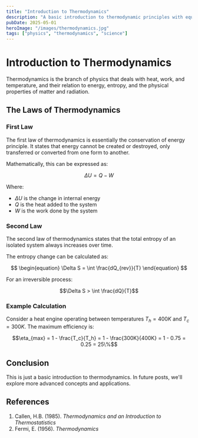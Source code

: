 ```yaml
---
title: "Introduction to Thermodynamics"
description: "A basic introduction to thermodynamic principles with equations and examples"
pubDate: 2025-05-01
heroImage: "/images/thermodynamics.jpg"
tags: ["physics", "thermodynamics", "science"]
---
```


# Introduction to Thermodynamics

Thermodynamics is the branch of physics that deals with heat, work, and temperature, and their relation to energy, entropy, and the physical properties of matter and radiation.

## The Laws of Thermodynamics

### First Law

The first law of thermodynamics is essentially the conservation of energy principle. It states that energy cannot be created or destroyed, only transferred or converted from one form to another.

Mathematically, this can be expressed as:

$$
\begin{equation}
\Delta U = Q - W
\end{equation}
$$

Where:
- $\Delta U$ is the change in internal energy
- $Q$ is the heat added to the system
- $W$ is the work done by the system

### Second Law

The second law of thermodynamics states that the total entropy of an isolated system always increases over time.

The entropy change can be calculated as:

$$
\begin{equation}
\Delta S = \int \frac{dQ_{rev}}{T}
\end{equation}
$$

For an irreversible process:

$$\Delta S > \int \frac{dQ}{T}$$

### Example Calculation

Consider a heat engine operating between temperatures $T_h = 400K$ and $T_c = 300K$. The maximum efficiency is:

$$\eta_{max} = 1 - \frac{T_c}{T_h} = 1 - \frac{300K}{400K} = 1 - 0.75 = 0.25 = 25\%$$

## Conclusion

This is just a basic introduction to thermodynamics. In future posts, we'll explore more advanced concepts and applications.

## References

1. Callen, H.B. (1985). *Thermodynamics and an Introduction to Thermostatistics*
2. Fermi, E. (1956). *Thermodynamics*